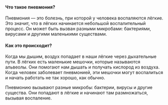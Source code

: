 #### Что такое пневмония?

Пневмония — это болезнь, при которой у человека воспаляются лёгкие. Это значит, что в лёгких начинается небольшой воспалительный процесс. Он может быть вызван разными микробами: бактериями, вирусами и другими маленькими существами.

#### Как это происходит?

Когда мы дышим, воздух попадает в наши лёгкие через дыхательные пути. В лёгких есть маленькие мешочки, которые называются альвеолы. Они помогают нам дышать и получать кислород из воздуха. Когда человек заболевает пневмонией, эти мешочки могут воспалиться и начать работать не так хорошо, как обычно.

Пневмонию вызывают разные микробы: бактерии, вирусы и другие существа. Они попадают в лёгкие и начинают там размножаться, вызывая воспаление.
